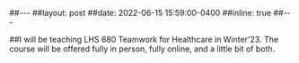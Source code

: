 ##---
##layout: post
##date: 2022-06-15 15:59:00-0400
##inline: true
##---

##I will be teaching LHS 680 Teamwork for Healthcare in Winter'23. The course will be offered fully in person, fully online, and a little bit of both.
